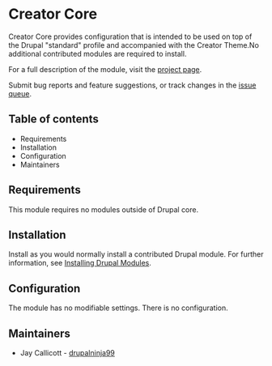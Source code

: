 # Creator Core

Creator Core provides configuration that is intended to be used on top of the
Drupal "standard" profile and accompanied with the Creator Theme.No additional
contributed modules are required to install.

For a full description of the module, visit the
[project page](https://www.drupal.org/project/creator).

Submit bug reports and feature suggestions, or track changes in the
[issue queue](https://www.drupal.org/project/issues/creator).


## Table of contents

- Requirements
- Installation
- Configuration
- Maintainers


## Requirements

This module requires no modules outside of Drupal core.


## Installation

Install as you would normally install a contributed Drupal module. For further
information, see
[Installing Drupal Modules](https://www.drupal.org/docs/extending-drupal/installing-drupal-modules).


## Configuration

The module has no modifiable settings. There is no configuration.


## Maintainers

- Jay Callicott - [drupalninja99](https://www.drupal.org/u/drupalninja99)
